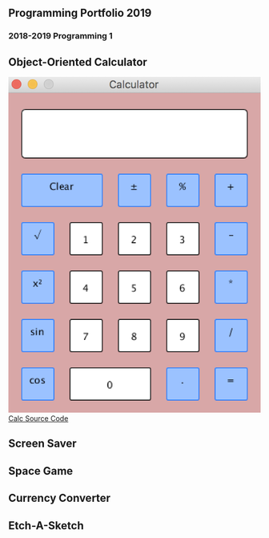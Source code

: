 ## Programming Portfolio 2019
### 2018-2019 Programming 1
## Object-Oriented Calculator
![Calculator](https://github.com/TylerGale1023/ProgrammingPortfolio2019/blob/master/Calculator/calcscreen.png)
[Calc Source Code](https://github.com/TylerGale1023/ProgrammingPortfolio2019/blob/master/Calculator/Calculator%202.zip)
## Screen Saver 

## Space Game

## Currency Converter

## Etch-A-Sketch
